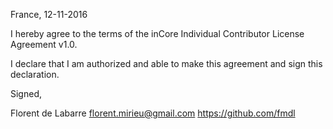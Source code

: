 France, 12-11-2016

I hereby agree to the terms of the inCore Individual Contributor License
Agreement v1.0.

I declare that I am authorized and able to make this agreement and sign this
declaration.

Signed,

Florent de Labarre florent.mirieu@gmail.com https://github.com/fmdl
